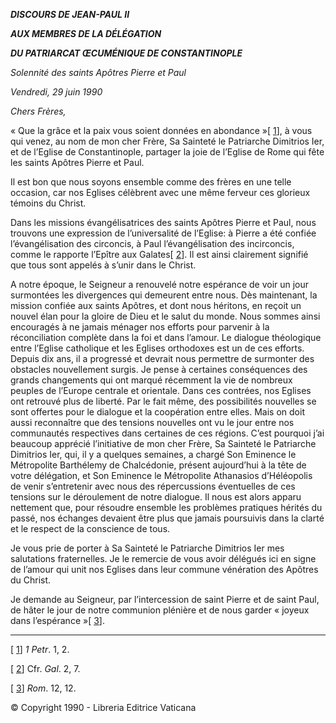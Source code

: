 ***DISCOURS DE JEAN-PAUL II***

***AUX MEMBRES DE LA DÉLÉGATION***

***DU PATRIARCAT ŒCUMÉNIQUE DE CONSTANTINOPLE***

*Solennité des saints Apôtres Pierre et Paul*

*Vendredi, 29 juin 1990*

*Chers Frères,*

« Que la grâce et la paix vous soient données en abondance »\[ [1](#_ftn1 "")\], à vous qui venez, au nom de mon cher Frère, Sa Sainteté le Patriarche Dimitrios Ier, et de l’Eglise de Constantinople, partager la joie de l’Eglise de Rome qui fête les saints Apôtres Pierre et Paul.

Il est bon que nous soyons ensemble comme des frères en une telle occasion, car nos Eglises célèbrent avec une même ferveur ces glorieux témoins du Christ.

Dans les missions évangélisatrices des saints Apôtres Pierre et Paul, nous trouvons une expression de l’universalité de l’Eglise: à Pierre a été confiée l’évangélisation des circoncis, à Paul l’évangélisation des incirconcis, comme le rapporte l’Epître aux Galates\[ [2](#_ftn2 "")\]. Il est ainsi clairement signifié que tous sont appelés à s’unir dans le Christ.

A notre époque, le Seigneur a renouvelé notre espérance de voir un jour surmontées les divergences qui demeurent entre nous. Dès maintenant, la mission confiée aux saints Apôtres, et dont nous héritons, en reçoit un nouvel élan pour la gloire de Dieu et le salut du monde. Nous sommes ainsi encouragés à ne jamais ménager nos efforts pour parvenir à la réconciliation complète dans la foi et dans l’amour. Le dialogue théologique entre l’Eglise catholique et les Eglises orthodoxes est un de ces efforts. Depuis dix ans, il a progressé et devrait nous permettre de surmonter des obstacles nouvellement surgis. Je pense à certaines conséquences des grands changements qui ont marqué récemment la vie de nombreux peuples de l’Europe centrale et orientale. Dans ces contrées, nos Eglises ont retrouvé plus de liberté. Par le fait même, des possibilités nouvelles se sont offertes pour le dialogue et la coopération entre elles. Mais on doit aussi reconnaître que des tensions nouvelles ont vu le jour entre nos communautés respectives dans certaines de ces régions. C’est pourquoi j’ai beaucoup apprécié l’initiative de mon cher Frère, Sa Sainteté le Patriarche Dimitrios Ier, qui, il y a quelques semaines, a chargé Son Eminence le Métropolite Barthélemy de Chalcédonie, présent aujourd’hui à la tête de votre délégation, et Son Eminence le Métropolite Athanasios d’Héléopolis de venir s’entretenir avec nous des répercussions éventuelles de ces tensions sur le déroulement de notre dialogue. Il nous est alors apparu nettement que, pour résoudre ensemble les problèmes pratiques hérités du passé, nos échanges devaient être plus que jamais poursuivis dans la clarté et le respect de la conscience de tous.

Je vous prie de porter à Sa Sainteté le Patriarche Dimitrios Ier mes salutations fraternelles. Je le remercie de vous avoir délégués ici en signe de l’amour qui unit nos Eglises dans leur commune vénération des Apôtres du Christ.

Je demande au Seigneur, par l’intercession de saint Pierre et de saint Paul, de hâter le jour de notre communion plénière et de nous garder « joyeux dans l’espérance »\[ [3](#_ftn3 "")\].

* * *

\[ [1](#_ftnref1 "")\] *1 Petr*. 1, 2.

\[ [2](#_ftnref2 "")\] Cfr. *Gal*. 2, 7.

\[ [3](#_ftnref3 "")\] *Rom*. 12, 12.

© Copyright 1990 - Libreria Editrice Vaticana